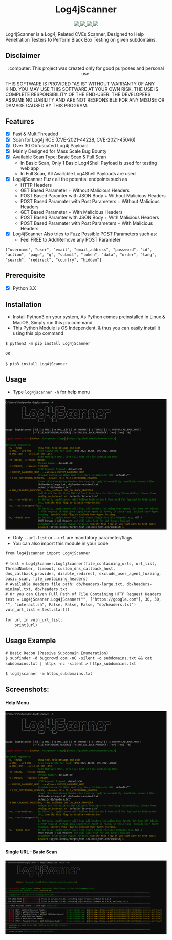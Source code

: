 <h1 align="center">Log4jScanner</h1>
<p align="center">
    <a href="https://python.org">
    <img src="https://img.shields.io/badge/Python-3.9-green.svg">
  </a>
  <a href="https://github.com/PushpenderIndia/Log4jScanner/blob/master/LICENSE">
    <img src="https://img.shields.io/badge/License-GNUv3-lightgrey.svg">
  </a>
  <a href="https://github.com/PushpenderIndia/Log4jScanner/releases">
    <img src="https://img.shields.io/badge/Release-1.0-blue.svg">
  </a>
    <a href="https://github.com/PushpenderIndia/Log4jScanner">
    <img src="https://img.shields.io/badge/Open%20Source-%E2%9D%A4-brightgreen.svg">
  </a>
</p>

Log4jScanner is a Log4j Related CVEs Scanner, Designed to Help Penetration Testers to Perform Black Box Testing on given subdomains.

## Disclaimer
<p align="center">
  :computer: This project was created only for good purposes and personal use.
</p>

THIS SOFTWARE IS PROVIDED "AS IS" WITHOUT WARRANTY OF ANY KIND. YOU MAY USE THIS SOFTWARE AT YOUR OWN RISK. THE USE IS COMPLETE RESPONSIBILITY OF THE END-USER. THE DEVELOPERS ASSUME NO LIABILITY AND ARE NOT RESPONSIBLE FOR ANY MISUSE OR DAMAGE CAUSED BY THIS PROGRAM.

## Features
- [x] Fast & MultiThreaded
- [x] Scan for Log4j RCE (CVE-2021-44228, CVE-2021-45046) 
- [x] Over 30 Obfuscated Log4j Payload
- [x] Mainly Designed for Mass Scale Bug Bounty
- [x] Available Scan Type: Basic Scan & Full Scan
    - In Basic Scan, Only 1 Basic Log4Shell Payload is used for testing web app
    - In Full Scan, All Available Log4Shell Payloads are used
- [x] Log4jScanner Fuzz all the potential endpoints such as 
    - HTTP Headers 
    - GET Based Parameter                       + Without Malicious Headers
    - POST Based Paramter with JSON Body        + Without Malicious Headers
    - POST Based Paramater with Post Parameters + Without Malicious Headers
    - GET Based Parameter                       + With Malicious Headers 
    - POST Based Paramter with JSON Body        + With Malicious Headers
    - POST Based Paramater with Post Parameters + With Malicious Headers
- [x] Log4jScanner Also tries to Fuzz Possible POST Parameters such as:
    - Feel FREE to Add/Remove any POST Parameter
```
["username", "user", "email", "email_address", "password", "id", "action", "page", "q", "submit", "token", "data", "order", "lang", "search", "redirect", "country", "hidden"]
```

## Prerequisite
- [x] Python 3.X

## Installation
* Install Python3 on your system, As Python comes preinstalled in Linux & MacOS, Simply run this pip command
* This Python Module is OS Independent, & thus you can easily install it using this pip command
```
$ python3 -m pip install Log4jScanner

OR

$ pip3 install Log4jScanner
```

## Usage 

* Type `log4jscanner -h` for help menu

![](/img/Help.PNG)

* Only `--url-list` or `--url` are mandatory parameter/flags.
* You can also import this module in your code

```
from log4jscanner import Log4jScanner

# test = Log4jScanner.Log4jScanner(file_containing_urls, url_list, ThreadNumber, timeout, custom_dns_callback_host, dns_callback_provider, disable_redirect, exclude_user_agent_fuzzing, basic_scan, file_containing_headers)
# Available Headers file path: db/headers-large.txt, db/headers-minimal.txt, db/headers.txt
# Or you can Given Full Path of File Containing HTTP Request Headers
test = Log4jScanner.Log4jScanner("", ["https://google.com"], 30, 30, "", "interact.sh", False, False, False, "db/headers.txt")
vuln_url_list = test.start()

for url in vuln_url_list:
    print(url)
```

## Usage Example
```
# Basic Recon (Passive Subdomain Enumeration)
$ subfinder -d bugcrowd.com -nC -silent -o subdomains.txt && cat subdomains.txt | httpx -nc -silent > httpx_subdomains.txt

$ log4jscanner -m httpx_subdomains.txt 
```

## Screenshots:

#### Help Menu
![](/img/Help.PNG)

#### Single URL - Basic Scan
![](/img/BasicScan.PNG)





